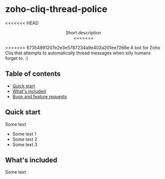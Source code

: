 # zoho-cliq-thread-police
<<<<<<< HEAD
 
<p align="center">

  <p align="center">
    Short description
    <br>
=======
  <p>
>>>>>>> 67354891207e2e3e5787234a9e402a201ee7266e
    A bot for Zoho Cliq that attempts to automatically thread messages when silly humans forget to. :)
  </p>

## Table of contents

- [Quick start](#quick-start)
- [What's included](#whats-included)
- [Bugs and feature requests](#bugs-and-feature-requests)

## Quick start

Some text

- Some text 1
- Some text 2
- Some text 3


## What's included

Some text
